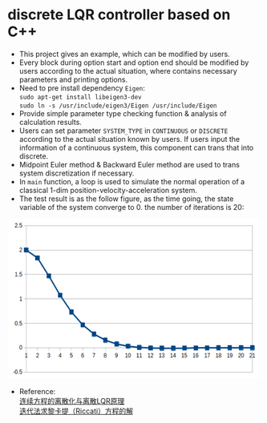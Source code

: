 # discrete LQR controller based on C++
* This project gives an example, which can be modified by users.    
* Every block during option start and option end should be modified by users according to the actual situation, where contains necessary parameters and printing options.   
* Need to pre install dependency `Eigen`:    
  `sudo apt-get install libeigen3-dev`      
  `sudo ln -s /usr/include/eigen3/Eigen /usr/include/Eigen`    
* Provide simple parameter type checking function & analysis of calculation results.   
* Users can set parameter `SYSTEM_TYPE` in `CONTINUOUS` or `DISCRETE` according to the actual situation known by users. If users input the information of a continuous system, this component can trans that into discrete.     
* Midpoint Euler method & Backward Euler method are used to trans system discretization if necessary.   
* In `main` function, a loop is used to simulate the normal operation of a classical 1-dim position-velocity-acceleration system.    
* The test result is as the follow figure, as the time going, the state variable of the system converge to 0. the number of iterations is 20:     

<div align=center>
  <img width="640" height="320" src="result.png">
</div>

* Reference:    
 [连续方程的离散化与离散LQR原理](https://www.bilibili.com/video/BV1P54y1m7CZ?spm_id_from=333.999.0.0&vd_source=6b01284a4db6107be5de403363beb644)      
 [迭代法求黎卡提（Riccati）方程的解](https://blog.csdn.net/ChenGuiGan/article/details/116495061)  
 

